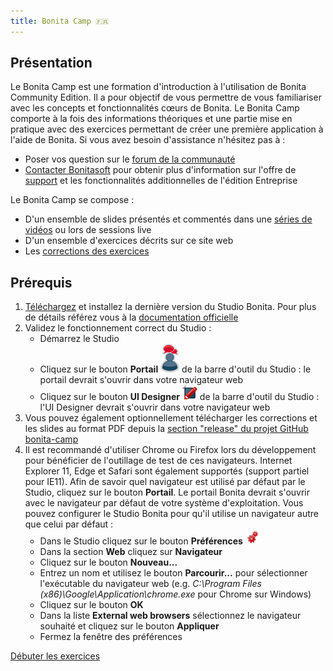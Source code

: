 ```yaml
---
title: Bonita Camp 🇫🇷
---
```


## Présentation

Le Bonita Camp est une formation d'introduction à l'utilisation de Bonita Community Edition. Il a pour objectif de vous permettre de vous familiariser avec les concepts et fonctionnalités cœurs de Bonita.
Le Bonita Camp comporte à la fois des informations théoriques et une partie mise en pratique avec des exercices permettant de créer une première application à l'aide de Bonita.
Si vous avez besoin d'assistance n'hésitez pas à :
* Poser vos question sur le [forum de la communauté](https://community.bonitasoft.com/questions-and-answers)
* [Contacter Bonitasoft](https://fr.bonitasoft.com/nous-contacter) pour obtenir plus d'information sur l'offre de [support](https://fr.bonitasoft.com/support) et les fonctionnalités additionnelles de l'édition Entreprise

Le Bonita Camp se compose :
* D'un ensemble de slides présentés et commentés dans une [séries de vidéos](https://www.youtube.com/playlist?list=PLvvoQatxaHOPSATzZe-zPh-LrSNGfpQEf) ou lors de sessions live
* D'un ensemble d'exercices décrits sur ce site web
* Les [corrections des exercices](https://github.com/Bonitasoft-Community/bonita-camp/releases/latest)

## Prérequis
1. [Téléchargez](https://fr.bonitasoft.com/telechargez) et installez la dernière version du Studio Bonita. Pour plus de détails référez vous à la [documentation officielle](https://documentation.bonitasoft.com/bonita//bonita-studio-download-installation)
1. Validez le fonctionnement correct du Studio :
   - Démarrez le Studio
   - Cliquez sur le bouton **Portail** ![icône portail](../images/portal-icon.png) de la barre d'outil du Studio : le portail devrait s'ouvrir dans votre navigateur web
   - Cliquez sur le bouton **UI Designer** ![icône UI Designer](../images/ui_designer_24x24.png) de la barre d'outil du Studio : l'UI Designer devrait s'ouvrir dans votre navigateur web
1. Vous pouvez également optionnellement télécharger les corrections et les slides au format PDF depuis la [section "release" du projet GitHub bonita-camp](https://github.com/Bonitasoft-Community/bonita-camp/releases/latest)
1. Il est recommandé d'utiliser Chrome ou Firefox lors du développement pour bénéficier de l'outillage de test de ces navigateurs. Internet Explorer 11, Edge et Safari sont également supportés (support partiel pour IE11). Afin de savoir quel navigateur est utilisé par défaut par le Studio, cliquez sur le bouton **Portail**. Le portail Bonita devrait s'ouvrir avec le navigateur par défaut de votre système d'exploitation. Vous pouvez configurer le Studio Bonita pour qu'il utilise un navigateur autre que celui par défaut :
   - Dans le Studio cliquez sur le bouton **Préférences** ![icône préférences](../images/preferences.png)
   - Dans la section **Web** cliquez sur **Navigateur**
   - Cliquez sur le bouton **Nouveau...**
   - Entrez un nom et utilisez le bouton **Parcourir...** pour sélectionner l'exécutable du navigateur web (e.g. *C:\Program Files (x86)\Google\Application\chrome.exe* pour Chrome sur Windows)
   - Cliquez sur le bouton **OK**
   - Dans la liste **External web browsers** sélectionnez le navigateur souhaité et cliquez sur le bouton **Appliquer**
   - Fermez la fenêtre des préférences

[Débuter les exercices](00-introduction.md)
